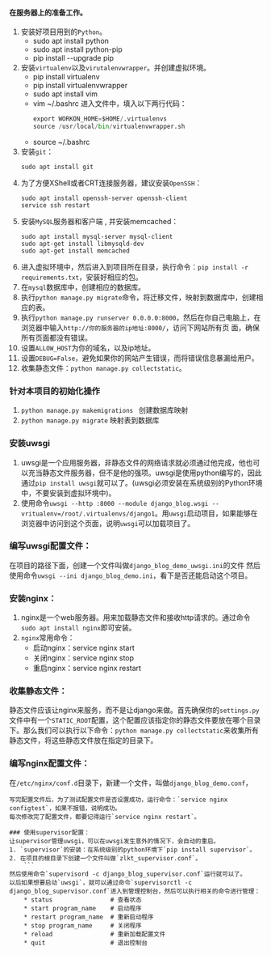 
#### 在服务器上的准备工作。
1. 安装好项目用到的`Python`。
    * sudo apt install python
    * sudo apt install python-pip
    * pip install --upgrade pip
2. 安装`virtualenv`以及`virutalenvwrapper`。并创建虚拟环境。
    * pip install virtualenv
    * pip install virtualenvwrapper
    * sudo apt install vim
    * vim ~/.bashrc 进入文件中，填入以下两行代码：
        ```python
        export WORKON_HOME=$HOME/.virtualenvs
        source /usr/local/bin/virtualenvwrapper.sh
        ```
    * source ~/.bashrc
3. 安装`git`：
    ```shell
    sudo apt install git
    ```
4. 为了方便XShell或者CRT连接服务器，建议安装`OpenSSH`：
    ```shell
    sudo apt install openssh-server openssh-client
    service ssh restart
    ```
5. 安装`MySQL`服务器和客户端 , 并安装memcached：
    ```shell
    sudo apt install mysql-server mysql-client
    sudo apt-get install libmysqld-dev
    sudo apt-get install memcached
    ```
6. 进入虚拟环境中，然后进入到项目所在目录，执行命令：`pip install -r requirements.txt`，安装好相应的包。
7. 在`mysql`数据库中，创建相应的数据库。
8. 执行`python manage.py migrate`命令，将迁移文件，映射到数据库中，创建相应的表。
9. 执行`python manage.py runserver 0.0.0.0:8000`，然后在你自己电脑上，在浏览器中输入`http://你的服务器的ip地址:8000/`，访问下网站所有页 面，确保所有页面都没有错误。
10. 设置`ALLOW_HOST`为你的域名，以及ip地址。
11. 设置`DEBUG=False`，避免如果你的网站产生错误，而将错误信息暴漏给用户。
12. 收集静态文件：`python manage.py collectstatic`。

### 针对本项目的初始化操作
1. `python manage.py makemigrations `  创建数据库映射   
2. `python manage.py migrate`    映射表到数据库


### 安装uwsgi
1. uwsgi是一个应用服务器，非静态文件的网络请求就必须通过他完成，他也可以充当静态文件服务器，但不是他的强项。uwsgi是使用python编写的，因此通过`pip install uwsgi`就可以了。(uwsgi必须安装在系统级别的Python环境中，不要安装到虚拟环境中)。
2. 使用命令`uwsgi --http :8000 --module django_blog.wsgi --vritualenv=/root/.virtualenvs/django1`。用`uwsgi`启动项目，如果能够在浏览器中访问到这个页面，说明`uwsgi`可以加载项目了。

### 编写uwsgi配置文件：
在项目的路径下面，创建一个文件叫做`django_blog_demo_uwsgi.ini`的文件
然后使用命令`uwsgi --ini django_blog_demo.ini`，看下是否还能启动这个项目。


### 安装nginx：
1. nginx是一个web服务器。用来加载静态文件和接收http请求的。通过命令`sudo apt install nginx`即可安装。
2. `nginx`常用命令：
    * 启动nginx：service nginx start
    * 关闭nginx：service nginx stop
    * 重启nginx：service nginx restart

### 收集静态文件：
静态文件应该让nginx来服务，而不是让django来做。首先确保你的`settings.py`文件中有一个`STATIC_ROOT`配置，这个配置应该指定你的静态文件要放在哪个目录下。那么我们可以执行以下命令：`python manage.py collectstatic`来收集所有静态文件，将这些静态文件放在指定的目录下。

### 编写nginx配置文件：
在`/etc/nginx/conf.d`目录下，新建一个文件，叫做`django_blog_demo.conf`，

```
写完配置文件后，为了测试配置文件是否设置成功，运行命令：`service nginx configtest`，如果不报错，说明成功。
每次修改完了配置文件，都要记得运行`service nginx restart`。

### 使用supervisor配置：
让supervisor管理uwsgi，可以在uwsgi发生意外的情况下，会自动的重启。
1. `supervisor`的安装：在系统级别的python环境下`pip install supervisor`。
2. 在项目的根目录下创建一个文件叫做`zlkt_supervisor.conf`。
    ```
然后使用命令`supervisord -c django_blog_supervisor.conf`运行就可以了。
以后如果想要启动`uwsgi`，就可以通过命令`supervisorctl -c django_blog_supervisor.conf`进入到管理控制台，然后可以执行相关的命令进行管理：
    * status                # 查看状态
    * start program_name    # 启动程序
    * restart program_name  # 重新启动程序
    * stop program_name     # 关闭程序
    * reload                # 重新加载配置文件
    * quit                  # 退出控制台



